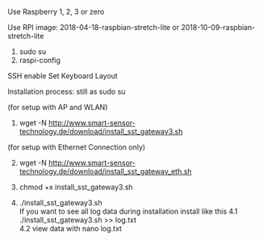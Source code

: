 Use Raspberry 1, 2, 3 or zero

Use RPI image:
2018-04-18-raspbian-stretch-lite
or 
2018-10-09-raspbian-stretch-lite

1. sudo su
2. raspi-config

SSH enable
Set Keyboard Layout 

Installation process:
still as sudo su

(for setup with AP and WLAN)

1. wget -N http://www.smart-sensor-technology.de/download/install_sst_gateway3.sh

(for setup with Ethernet Connection only)

2. wget -N http://www.smart-sensor-technology.de/download/install_sst_gateway_eth.sh		

3. chmod +x install_sst_gateway3.sh						
4. ./install_sst_gateway3.sh		
If you want to see all log data during installation install like this
4.1 ./install_sst_gateway3.sh >> log.txt			
4.2 view data with nano log.txt
